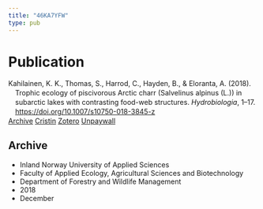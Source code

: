```yaml
---
title: "46KA7YFW"
type: pub
---
```

<h1>Publication</h1>
<article id="csl-bib-container-46KA7YFW" class="csl-bib-container">
  <div class="csl-bib-body" style="line-height: 1.35; padding-left: 1em; text-indent:-1em;">
  <div class="csl-entry">Kahilainen, K. K., Thomas, S., Harrod, C., Hayden, B., &amp; Eloranta, A. (2018). Trophic ecology of piscivorous Arctic charr (Salvelinus alpinus (L.)) in subarctic lakes with contrasting food-web structures. <i>Hydrobiologia</i>, 1&#x2013;17. <a href="https://doi.org/10.1007/s10750-018-3845-z">https://doi.org/10.1007/s10750-018-3845-z</a></div>
</div>
  <div class="csl-bib-buttons">
    <a href="#taxonomy-article-46KA7YFW" class="csl-bib-button">Archive</a>
    <a href alt="Cristin URL" class="csl-bib-button">Cristin</a>
    <a href alt="Zotero URL" class="csl-bib-button">Zotero</a>
    <a href="https://jyx.jyu.fi/bitstream/123456789/66491/2/Kahilainen_etal_Minor_REVISION_clean.pdf" class="csl-bib-button">Unpaywall</a>
  </div>
  <div id="csl-bib-meta-container-46KA7YFW"></div>
</article>
<div id="csl-bib-meta-46KA7YFW" class="csl-bib-meta">
  <article id="taxonomy-article-46KA7YFW" class="taxonomy-article">
    <h1>Archive</h1>
    <ul>
      <li>Inland Norway University of Applied Sciences</li>
      <li>Faculty of Applied Ecology, Agricultural Sciences and Biotechnology</li>
      <li>Department of Forestry and Wildlife Management</li>
      <li>2018</li>
      <li>December</li>
    </ul>
  </article>
</div>
